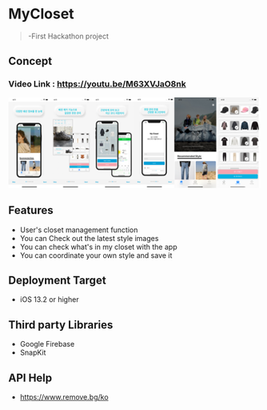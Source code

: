 # MyCloset
>-First Hackathon project
## Concept
### Video Link : https://youtu.be/M63XVJaO8nk

![이미지](https://github.com/IMSEONGJUN/MyCloset/blob/master/MyCloset/screenshot/mycloset.png?raw=true)


## Features 

- User's closet management function
- You can Check out the latest style images
- You can check what's in my closet with the app
- You can coordinate your own style and save it

## Deployment Target

- iOS 13.2 or higher

## Third party Libraries

- Google Firebase
- SnapKit

## API Help
- https://www.remove.bg/ko

